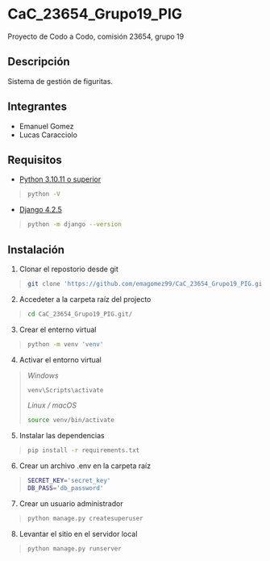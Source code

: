 # CaC_23654_Grupo19_PIG
Proyecto de Codo a Codo, comisión 23654, grupo 19 

## Descripción

Sistema de gestión de figuritas.

## Integrantes

- Emanuel Gomez
- Lucas Caracciolo

## Requisitos

- [Python 3.10.11 o superior](https://www.python.org/downloads/)

>```bash
>python -V
>```

- [Django 4.2.5](https://docs.djangoproject.com/en/4.2/releases/4.2.5/)

>```bash
>python -m django --version
>```

## Instalación

1. Clonar el repostorio desde git
>```bash
>git clone 'https://github.com/emagomez99/CaC_23654_Grupo19_PIG.git'
>```
2. Accedeter a la carpeta raíz del projecto
>```bash
>cd CaC_23654_Grupo19_PIG.git/
>```
3. Crear el enterno virtual
>```bash
>python -m venv 'venv'
>```
4. Activar el entorno virtual
  >*Windows*
  >
  >```bash
  >venv\Scripts\activate
  >```
  >
  >*Linux / macOS*
  >
  >```bash
  >source venv/bin/activate
  >```
5. Instalar las dependencias
>```bash
>pip install -r requirements.txt
>```
6. Crear un archivo .env en la carpeta raíz
>```bash
>SECRET_KEY='secret_key'
>DB_PASS='db_password'
>```
7. Crear un usuario administrador
>```bash
>python manage.py createsuperuser
>````
8. Levantar el sitio en el servidor local
>```bash
>python manage.py runserver
>````
